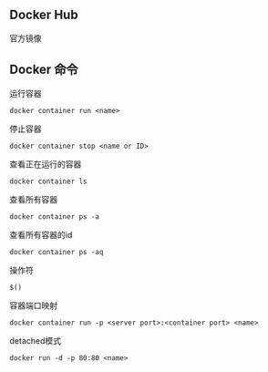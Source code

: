 ##  Docker Hub

官方镜像

## Docker 命令

运行容器

```shell
docker container run <name>
```

停止容器

```shell
docker container stop <name or ID>
```

查看正在运行的容器

``` shell
docker container ls
```

查看所有容器

```shell
docker container ps -a
```

查看所有容器的id

```shell
docker container ps -aq
```

操作符

``` shell
$()
```

容器端口映射

```shell
docker container run -p <server port>:<container port> <name>
```

detached模式

```shell
docker run -d -p 80:80 <name>
```

